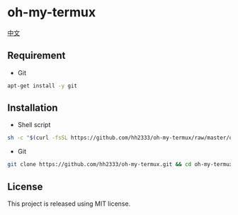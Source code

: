 # oh-my-termux

[中文](README_CN.md)

## Requirement

* Git
```bash
apt-get install -y git
```

## Installation

* Shell script
```bash
sh -c "$(curl -fsSL https://github.com/hh2333/oh-my-termux/raw/master/online-install.sh)"
```

* Git
```bash
git clone https://github.com/hh2333/oh-my-termux.git && cd oh-my-termux && ./install.sh
```

## License

This project is released using MIT license.

